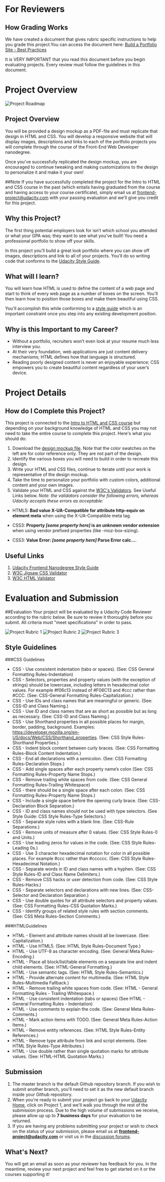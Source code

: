 # For Reviewers

## How Grading Works

We have created a document that gives rubric specific instructions to help you grade this project.You can access the document here: [Build a Portfolio Site - Best Practices](https://docs.google.com/document/d/1TMTRhrm7Boz1uic9Ji5zfhu-QtimaxVMKqPdVldr-8A/pub)

It is VERY IMPORTANT that you read this document before you begin evaluating projects. Every review must follow the guidelines in this document.

# Project Overview

![Project Roadmap](http://i.imgur.com/MtxM7by.jpg)

## Project Overview 
You will be provided a design mockup as a PDF-file and must replicate that design in HTML and CSS. You will develop a responsive website that will display images, descriptions and links to each of the portfolio projects you will complete through the course of the Front-End Web Developer nanodegree.

Once you've successfully replicated the design mockup, you are encouraged to continue tweaking and making customizations to the design to personalize it and make it your own!

##Note
If you have successfully completed the project for the Intro to HTML and CSS course in the past (which entails having graduated from the course and having access to your course certificate), simply email us at frontend-project@udacity.com with your passing evaluation and we'll give you credit for this project.

## Why this Project?
The first thing potential employers look for isn’t which school you attended or what your GPA was; they want to see what you’ve built! You need a professional portfolio to show off your skills.

In this project you’ll build a great look portfolio where you can show off images, descriptions and link to all of your projects. You'll do so writing code that conforms to the [Udacity Style Guide](http://udacity.github.io/frontend-nanodegree-styleguide/).

## What will I learn?
You will learn how HTML is used to define the content of a web page and start to think of every web page as a number of boxes on the screen. You’ll then learn how to position those boxes and make them beautiful using CSS.

You'll accomplish this while conforming to a [style guide](http://udacity.github.io/frontend-nanodegree-styleguide/) which is an important constraint once you step into any existing development position.

## Why is this Important to my Career?

* Without a portfolio, recruiters won’t even look at your resume much less interview you.
* At their very foundation, web applications are just content delivery mechanisms; HTML defines how that language is structured.
* Reading poorly designed content is never an enjoyable experience; CSS empowers you to create beautiful content regardless of your user’s device.

# Project Details

## How do I Complete this Project?
This project is connected to the [Intro to HTML and CSS course](https://www.udacity.com/course/viewer#!/c-ud304-nd) but depending on your background knowledge of HTML and CSS you may not need to take the entire course to complete this project. Here's what you should do:

1. Download the [design mockup file](https://storage.googleapis.com/supplemental_media/udacityu/2655898586/p1.pdf). Note that the color swatches on the left are for color reference only. They are not part of the design.
2. Identify the various boxes you will need to build in order to recreate this design.
3. Write your HTML and CSS files, continue to iterate until your work is representative of the design mockup.
4. Take the time to personalize your portfolio with custom colors, additional content and your own images.
5. Validate your HTML and CSS against the [W3C's Validators](http://validator.w3.org/). See Useful Links below. *Note: the validators consider the following errors, whereas Udacity accepts these errors as acceptable:*

- HTML5: **Bad value X-UA-Compatible for attribute http-equiv on element meta** when using the X-UA-Compatible meta tag.

- CSS3: **Property *[some property here]* is an unknown vendor extension** when using vendor prefixed properties (like -moz-box-sizing).

- CSS3: **Value Error: *[some property here]* Parse Error calc...**.

## Useful Links
1. [Udacity Frontend Nanodegree Style Guide](http://udacity.github.io/frontend-nanodegree-styleguide/index.html)
2. [W3C Jigsaw CSS Validator](https://jigsaw.w3.org/css-validator/validator)
3. [W3C HTML Validator](http://validator.w3.org)

# Evaluation and Submission

##Evaluation
Your project will be evaluated by a Udacity Code Reviewer according to the rubric below. Be sure to review it thoroughly before you submit. All criteria must "meet specifications" in order to pass.

![Project Rubric 1](http://lh3.googleusercontent.com/A-kyVPJtCKksKTkskxm9hWAp7sCgQhKkP8QCauQU4V-yoOFaFF4-ccDJWfA2l09D98RfPm_H_b22orzjqJc=s0#w=873&h=703)
![Project Rubric 2](http://lh3.googleusercontent.com/RIekXGtE9WzSREaAyg3R_YiUY-mhz8DwGs_9FmbxjG7hV_icenJ4OJEuDXGu6r9M8O9npV9bmv_9Mm3L5qU=s0#w=872&h=715)
![Project Rubric 3](http://lh3.googleusercontent.com/v17N67_r_r6vWOMqvXbdSlcnJMIgKKIhRpPwIHGtK2V5ISP2rZcBDdGIfqW4WSw-OxtonsPzHyPmvdTwu4E=s0#w=875&h=488)

## Style Guidelines
###CSS Guidelines
 - CSS - Use consistent indentation (tabs or spaces).   (See: CSS General Formatting Rules-Indentation)
 - CSS - Selectors, properties and property values (with the exception of strings) should be lowercase, including letters in hexadecimal color values. For example #f06c13 instead of #F06C13 and #ccc rather than #CCC. (See: CSS-General Formatting Rules-Capitalization.)
 - CSS - Use IDs and class names that are meaningful or generic. (See: CSS-ID and Class Naming.)
 - CSS - Use ID and class names that are as short as possible but as long as necessary. (See: CSS-ID and Class Naming.)
 - CSS - Use Shorthand properties in all possible places for margin, border, padding, background. Examples: https://developer.mozilla.org/en-US/docs/Web/CSS/Shorthand_properties. (See: CSS Style Rules-Shorthand Properties.)
 - CSS - Indent block content between curly braces. (See: CSS Formatting Rules-Block Content Indentation.)
 - CSS - End all declarations with a semicolon. (See: CSS Formatting Rules-Declaration Stops.)
 - CSS - Add single spaces after each property name’s  colon (See: CSS Formatting Rules-Property Name Stops.)
 - CSS - Remove trailing white spaces from code. (See: CSS General Formatting Rules-Trailing Whitespace)
 - CSS - there should be a single space after each colon. (See: CSS Formatting Rules-Property Name Stops.)
 - CSS - Include a single space before the opening curly brace. (See: CSS-Declaration Block Separation.)
 - CSS - ID and class names should not be used with type selectors. (See Style Guide: CSS Style Rules-Type Selectors.)
 - CSS - Separate style rules with a blank line. (See: CSS-Rule Separations.)
 - CSS - Remove units of measure after 0 values. (See: CSS Style Rules-0 and Units.)
 - CSS - Use leading zeros for values in the code. (See: CSS Style Rules-Leading 0s.)
 - CSS - Use 3 character hexadecimal notation for color in all possible places.  For example #ccc rather than #cccccc. (See: CSS Style Rules-Hexadecimal Notation.)
 - CSS - Separate words in ID and class names with a hyphen. (See: CSS Style Rules-ID and Class Name Delimiters.)
 - CSS - Remove CSS hacks or user detection from code. 
(See: CSS Style Rules-Hacks.)
 - CSS - Separate selectors and declarations with new lines. 
(See: CSS-Selector and Declaration Separation.)
 - CSS - Use double quotes for all attribute selectors and property values. 
(See: CSS Formatting Rules-CSS Quotation Marks.)
 - CSS - Identify groups of related style rules with section comments. 
(See: CSS Meta Rules-Section Comments.)

###HTMLGuidelines
 - HTML - Element and attribute names should all be lowercase. (See: Capitalization.)
 - HTML - Use HTML5. (See: HTML Style Rules-Document Type.)
 - HTML - Use UTF-8 as character encoding. 
(See: General Meta Rules-Encoding.)
 - HTML - Place all block/list/table elements on a separate line and indent child elements. (See: HTML-General Formatting.)
 - HTML - Use semantic tags. (See: HTML Style Rules-Semantics.)
 - HTML - Provide alternate content for multimedia. 
(See: HTML Style Rules-Multimedia Fallback.)
 - HTML - Remove trailing white spaces from code. 
(See: HTML - General Formatting Rules - Trailing Whitespace.)
 - HTML - Use consistent indentation (tabs or spaces) 
(See HTML - General Formatting Rules - Indentation)
 - HTML - Use comments to explain the code. 
(See: General Meta Rules-Comments.)
 - HTML - Mark action items with TODO. 
(See: General Meta Rules-Action Items.)
 - HTML - Remove entity references. 
(See: HTML Style Rules-Entity References.)
 - HTML - Remove type attribute from link and script elements. 
(See: HTML Style Rules-Type Attributes.)
 - HTML - Use double rather than single quotation marks for attribute values. 
(See: HTML-HTML Quotation Marks.)

## Submission
1. The master branch is the default Github repository branch. If you wish to submit another branch, you'll need to set it as the new default branch inside your Github repository.
2. When you're ready to submit your project go back to your <a href="https://www.udacity.com/me" target="_blank">Udacity Home</a>, click on Project 1, and we'll walk you through the rest of the submission process. Due to the high volume of submissions we receive, please allow up up to **7 business days** for your evaluation to be returned.
3. If you are having any problems submitting your project or wish to check on the status of your submission, please email us at **frontend-project@udacity.com** or visit us in the <a href="http://discussions.udacity.com" target="_blank">discussion forums</a>.

## What's Next?
You will get an email as soon as your reviewer has feedback for you. In the meantime, review your next project and feel free to get started on it or the courses supporting it!
